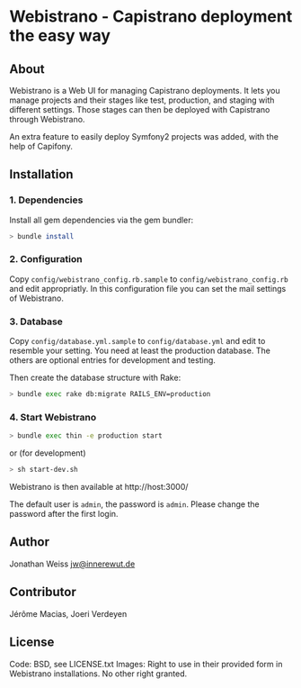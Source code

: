 Webistrano - Capistrano deployment the easy way
===============================================

About
-----

Webistrano is a Web UI for managing Capistrano deployments.
It lets you manage projects and their stages like test, production, and staging with different settings.
Those stages can then be deployed with Capistrano through Webistrano.

An extra feature to easily deploy Symfony2 projects was added, with the help of Capifony.


Installation
------------

### 1. Dependencies

Install all gem dependencies via the gem bundler:

```bash
> bundle install
```

### 2. Configuration

Copy `config/webistrano_config.rb.sample` to `config/webistrano_config.rb` and edit appropriatly.
In this configuration file you can set the mail settings of Webistrano.

### 3. Database

Copy `config/database.yml.sample` to `config/database.yml` and edit to resemble your setting.
You need at least the production database.
The others are optional entries for development and testing.

Then create the database structure with Rake:

```bash
> bundle exec rake db:migrate RAILS_ENV=production
```

### 4. Start Webistrano

```bash
> bundle exec thin -e production start
```

or (for development)

```bash
> sh start-dev.sh
```

Webistrano is then available at http://host:3000/

The default user is `admin`, the password is `admin`.
Please change the password after the first login.

Author
------

Jonathan Weiss <jw@innerewut.de>

Contributor
-----------

Jérôme Macias, Joeri Verdeyen

License
-------

Code: BSD, see LICENSE.txt
Images: Right to use in their provided form in Webistrano installations. No other right granted.
